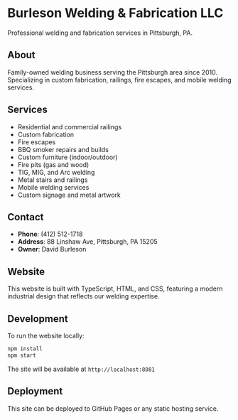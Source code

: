 # Burleson Welding & Fabrication LLC

Professional welding and fabrication services in Pittsburgh, PA.

## About

Family-owned welding business serving the Pittsburgh area since 2010. Specializing in custom fabrication, railings, fire escapes, and mobile welding services.

## Services

- Residential and commercial railings
- Custom fabrication
- Fire escapes
- BBQ smoker repairs and builds
- Custom furniture (indoor/outdoor)
- Fire pits (gas and wood)
- TIG, MIG, and Arc welding
- Metal stairs and railings
- Mobile welding services
- Custom signage and metal artwork

## Contact

- **Phone**: (412) 512-1718
- **Address**: 88 Linshaw Ave, Pittsburgh, PA 15205
- **Owner**: David Burleson

## Website

This website is built with TypeScript, HTML, and CSS, featuring a modern industrial design that reflects our welding expertise.

## Development

To run the website locally:

```bash
npm install
npm start
```

The site will be available at `http://localhost:8081`

## Deployment

This site can be deployed to GitHub Pages or any static hosting service.
